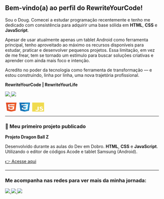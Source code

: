 ## Bem-vindo(a) ao perfil do RewriteYourCode!

Sou o Doug. Comecei a estudar programação recentemente e tenho me dedicado com consistência para adquirir uma base sólida em **HTML**, **CSS** e **JavaScript**.

Apesar de usar atualmente apenas um tablet Android como ferramenta principal, tenho aproveitado ao máximo os recursos disponíveis para estudar, praticar e desenvolver pequenos projetos. Essa limitação, em vez de me frear, tem se tornado um estímulo para buscar soluções criativas e aprender com ainda mais foco e intenção.

Acredito no poder da tecnologia como ferramenta de transformação — e estou construindo, linha por linha, uma nova trajetória profissional.

**RewriteYourCode | RewriteYourLife**

<div>
  <a href="https://github.com/rewriteyourcode">
    <img height="180em" src="https://github-readme-stats.vercel.app/api?username=rewriteyourcode&show_icons=true&theme=tokyonight&include_all_commits=true&count_private=true"/>
    <img height="180em" src="https://github-readme-stats.vercel.app/api/top-langs/?username=rewriteyourcode&layout=compact&langs_count=6&theme=tokyonight"/>
  </a>
</div>

<div style="display: inline_block"><br>
  <img align="center" alt="HTML" height="30" width="40" src="https://raw.githubusercontent.com/devicons/devicon/master/icons/html5/html5-original.svg">
  <img align="center" alt="CSS" height="30" width="40" src="https://raw.githubusercontent.com/devicons/devicon/master/icons/css3/css3-original.svg">
  <img align="center" alt="JavaScript" height="30" width="40" src="https://raw.githubusercontent.com/devicons/devicon/master/icons/javascript/javascript-plain.svg">
</div>

---

### 🌟 Meu primeiro projeto publicado

**Projeto Dragon Ball Z**  

Desenvolvido durante as aulas do Dev em Dobro.
**HTML**, **CSS** e **JavaScript**.
Utilizando o editor de códigos Acode e tablet Samsung (Android).

[👉 Acesse aqui](https://rewriteyourcode.github.io/dragonballz-project/)

---

### Me acompanha nas redes para ver mais da minha jornada:

<div> 
  <a href="https://www.youtube.com/@RewriteyourCode77" target="_blank">
    <img src="https://img.shields.io/badge/YouTube-FF0000?style=for-the-badge&logo=youtube&logoColor=white">
  </a>
  
  <a href="https://www.instagram.com/rewriteyourcode" target="_blank">
    <img src="https://img.shields.io/badge/Instagram-%23E4405F?style=for-the-badge&logo=instagram&logoColor=white">
  </a>
  
  <a href="https://github.com/rewriteyourcode" target="_blank">
    <img src="https://img.shields.io/badge/GitHub-%23121011?style=for-the-badge&logo=github&logoColor=white">
  </a>
</div>

